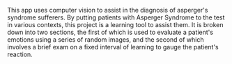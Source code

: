 This app uses computer vision to assist in the diagnosis of asperger's syndrome sufferers. By putting patients with Asperger Syndrome to the test in various contexts, this project is a learning tool to assist them. It is broken down into two sections, the first of which is used to evaluate a patient's emotions using a series of random images, and the second of which involves a brief exam on a fixed interval of learning to gauge the patient's reaction.
